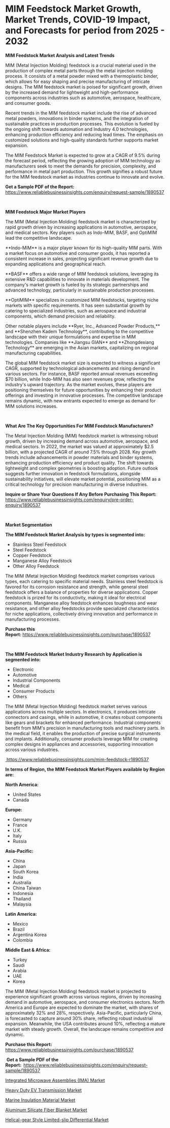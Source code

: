 <p><h1>MIM Feedstock Market Growth, Market Trends, COVID-19 Impact, and Forecasts for period from 2025 - 2032</h1></p><p><strong>MIM Feedstock Market Analysis and Latest Trends</strong></p>
<p><p>MIM (Metal Injection Molding) feedstock is a crucial material used in the production of complex metal parts through the metal injection molding process. It consists of a metal powder mixed with a thermoplastic binder, which allows for easy shaping and precise manufacturing of intricate designs. The MIM feedstock market is poised for significant growth, driven by the increased demand for lightweight and high-performance components across industries such as automotive, aerospace, healthcare, and consumer goods.</p><p>Recent trends in the MIM feedstock market include the rise of advanced metal powders, innovations in binder systems, and the integration of sustainable practices in production processes. This evolution is fueled by the ongoing shift towards automation and Industry 4.0 technologies, enhancing production efficiency and reducing lead times. The emphasis on customized solutions and high-quality standards further supports market expansion.</p><p>The MIM Feedstock Market is expected to grow at a CAGR of 9.5% during the forecast period, reflecting the growing adoption of MIM technology as manufacturers seek to meet the demands for precision, complexity, and performance in metal part production. This growth signifies a robust future for the MIM feedstock market as industries continue to innovate and evolve.</p></p>
<p><strong>Get a Sample PDF of the Report:&nbsp;</strong> <a href="https://www.reliablebusinessinsights.com/enquiry/request-sample/1890537?utm_campaign=1117&utm_medium=2&utm_source=Github&utm_content=ia&utm_term=31012025&utm_id=mim-feedstock">https://www.reliablebusinessinsights.com/enquiry/request-sample/1890537</a></p>
<p>&nbsp;</p>
<p><strong>MIM Feedstock Major Market Players</strong></p>
<p><p>The MIM (Metal Injection Molding) feedstock market is characterized by rapid growth driven by increasing applications in automotive, aerospace, and medical sectors. Key players such as Indo-MIM, BASF, and OptiMIM lead the competitive landscape.</p><p>**Indo-MIM** is a major player known for its high-quality MIM parts. With a market focus on automotive and consumer goods, it has reported a consistent increase in sales, projecting significant revenue growth due to expanding applications and geographical reach.</p><p>**BASF** offers a wide range of MIM feedstock solutions, leveraging its extensive R&D capabilities to innovate in materials development. The company's market growth is fueled by its strategic partnerships and advanced technology, particularly in sustainable production processes.</p><p>**OptiMIM** specializes in customized MIM feedstocks, targeting niche markets with specific requirements. It has seen substantial growth by catering to specialized industries, such as aerospace and industrial components, which demand precision and reliability.</p><p>Other notable players include **Ryer, Inc., Advanced Powder Products,** and **Shenzhen Kadem Technology**, contributing to the competitive landscape with their unique formulations and expertise in MIM technologies. Companies like **Jiangsu GIAN** and **Zhongdexiang Technology** are emerging in the Asian markets, capitalizing on regional manufacturing capabilities.</p><p>The global MIM feedstock market size is expected to witness a significant CAGR, supported by technological advancements and rising demand in various sectors. For instance, BASF reported annual revenues exceeding $70 billion, while Indo-MIM has also seen revenues grow, reflecting the industry's upward trajectory. As the market evolves, these players are positioning themselves for future opportunities by enhancing their product offerings and investing in innovative processes. The competitive landscape remains dynamic, with new entrants expected to emerge as demand for MIM solutions increases.</p></p>
<p>&nbsp;</p>
<p><strong>What Are The Key Opportunities For MIM Feedstock Manufacturers?</strong></p>
<p><p>The Metal Injection Molding (MIM) feedstock market is witnessing robust growth, driven by increasing demand across automotive, aerospace, and medical sectors. In 2022, the market was valued at approximately $2.5 billion, with a projected CAGR of around 7.5% through 2028. Key growth trends include advancements in powder materials and binder systems, enhancing production efficiency and product quality. The shift towards lightweight and complex geometries is boosting adoption. Future outlook suggests further innovation in feedstock formulations, alongside sustainability initiatives, will elevate market potential, positioning MIM as a critical technology for precision manufacturing in diverse industries.</p></p>
<p><strong>Inquire or Share Your Questions If Any Before Purchasing This Report:</strong> <a href="https://www.reliablebusinessinsights.com/enquiry/pre-order-enquiry/1890537?utm_campaign=1117&utm_medium=2&utm_source=Github&utm_content=ia&utm_term=31012025&utm_id=mim-feedstock">https://www.reliablebusinessinsights.com/enquiry/pre-order-enquiry/1890537</a></p>
<p>&nbsp;</p>
<p><strong>Market Segmentation</strong></p>
<p><strong>The MIM Feedstock Market Analysis by types is segmented into:</strong></p>
<p><ul><li>Stainless Steel Feedstock</li><li>Steel Feedstock</li><li>Copper Feedstock</li><li>Manganese Alloy Feedstock</li><li>Other Alloy Feedstock</li></ul></p>
<p><p>The MIM (Metal Injection Molding) feedstock market comprises various types, each catering to specific material needs. Stainless steel feedstock is favored for its corrosion resistance and strength, while general steel feedstock offers a balance of properties for diverse applications. Copper feedstock is prized for its conductivity, making it ideal for electrical components. Manganese alloy feedstock enhances toughness and wear resistance, and other alloy feedstocks provide specialized characteristics for niche applications, collectively driving innovation and performance in manufacturing processes.</p></p>
<p><strong>Purchase this Report:&nbsp;</strong><a href="https://www.reliablebusinessinsights.com/purchase/1890537?utm_campaign=1117&utm_medium=2&utm_source=Github&utm_content=ia&utm_term=31012025&utm_id=mim-feedstock">https://www.reliablebusinessinsights.com/purchase/1890537</a></p>
<p>&nbsp;</p>
<p><strong>The MIM Feedstock Market Industry Research by Application is segmented into:</strong></p>
<p><ul><li>Electronic</li><li>Automotive</li><li>Industrial Components</li><li>Medical</li><li>Consumer Products</li><li>Others</li></ul></p>
<p><p>The MIM (Metal Injection Molding) feedstock market serves various applications across multiple sectors. In electronics, it produces intricate connectors and casings, while in automotive, it creates robust components like gears and brackets for enhanced performance. Industrial components benefit from MIM's precision in manufacturing tools and machinery parts. In the medical field, it enables the production of precise surgical instruments and implants. Additionally, consumer products leverage MIM for creating complex designs in appliances and accessories, supporting innovation across various industries.</p></p>
<p><a href="https://www.reliablebusinessinsights.com/mim-feedstock-r1890537?utm_campaign=1117&utm_medium=2&utm_source=Github&utm_content=ia&utm_term=31012025&utm_id=mim-feedstock">&nbsp;https://www.reliablebusinessinsights.com/mim-feedstock-r1890537</a></p>
<p><strong>In terms of Region, the MIM Feedstock Market Players available by Region are:</strong></p>
<p>
    <p> <strong> North America: </strong>
        <ul>
            <li>United States</li>
            <li>Canada</li>
        </ul>
        </p> 
    <p> <strong> Europe: </strong>
        <ul>
            <li>Germany</li>
            <li>France</li>
            <li>U.K.</li>
            <li>Italy</li>
            <li>Russia</li>
        </ul>
        </p> 
    <p> <strong> Asia-Pacific: </strong>
        <ul>
            <li>China</li>
            <li>Japan</li>
            <li>South Korea</li>
            <li>India</li>
            <li>Australia</li>
            <li>China Taiwan</li>
            <li>Indonesia</li>
            <li>Thailand</li>
            <li>Malaysia</li>
        </ul>
        </p> 
    <p> <strong> Latin America: </strong>
        <ul>
            <li>Mexico</li>
            <li>Brazil</li>
            <li>Argentina Korea</li>
            <li>Colombia</li>
        </ul>
        </p> 
    <p> <strong> Middle East & Africa: </strong>
        <ul>
            <li>Turkey</li>
            <li>Saudi</li>
            <li>Arabia</li>
            <li>UAE</li>
            <li>Korea</li>
        </ul>
    </p>
    </p>
<p><p>The MIM (Metal Injection Molding) feedstock market is projected to experience significant growth across various regions, driven by increasing demand in automotive, aerospace, and consumer electronics sectors. North America and Europe are expected to dominate the market, with shares of approximately 32% and 28%, respectively. Asia-Pacific, particularly China, is forecasted to capture around 30% share, reflecting robust industrial expansion. Meanwhile, the USA contributes around 10%, reflecting a mature market with steady growth. Overall, the landscape remains competitive and dynamic.</p></p>
<p><strong>Purchase this Report: </strong><a href="https://www.reliablebusinessinsights.com/purchase/1890537?utm_campaign=1117&utm_medium=2&utm_source=Github&utm_content=ia&utm_term=31012025&utm_id=mim-feedstock">https://www.reliablebusinessinsights.com/purchase/1890537</a></p>
<p>&nbsp;<strong>Get a Sample PDF of the Report:&nbsp;&nbsp;</strong><a href="https://www.reliablebusinessinsights.com/enquiry/request-sample/1890537?utm_campaign=1117&utm_medium=2&utm_source=Github&utm_content=ia&utm_term=31012025&utm_id=mim-feedstock">https://www.reliablebusinessinsights.com/enquiry/request-sample/1890537</a></p>
<p><strong></strong></p>
<p><p><a href="https://www.linkedin.com/pulse/comprehensive-study-integrated-microwave-assemblies-ima-7gwec?utm_campaign=1117&utm_medium=2&utm_source=Github&utm_content=ia&utm_term=31012025&utm_id=mim-feedstock">Integrated Microwave Assemblies (IMA) Market</a></p><p><a href="https://www.linkedin.com/pulse/heavy-duty-ev-transmission-market-report-analyzing-size-key-lskde?utm_campaign=1117&utm_medium=2&utm_source=Github&utm_content=ia&utm_term=31012025&utm_id=mim-feedstock">Heavy Duty EV Transmission Market</a></p><p><a href="https://github.com/benhaeneye/Market-Research-Report-List-1/blob/main/marine-insulation-material-market.md?utm_campaign=1117&utm_medium=2&utm_source=Github&utm_content=ia&utm_term=31012025&utm_id=mim-feedstock">Marine Insulation Material Market</a></p><p><a href="https://github.com/chikenmhamdi/Market-Research-Report-List-1/blob/main/aluminum-silicate-fiber-blanket-market.md?utm_campaign=1117&utm_medium=2&utm_source=Github&utm_content=ia&utm_term=31012025&utm_id=mim-feedstock">Aluminum Silicate Fiber Blanket Market</a></p><p><a href="https://www.linkedin.com/pulse/helical-gear-style-limited-slip-differential-market-size-revenue-lhwke?utm_campaign=1117&utm_medium=2&utm_source=Github&utm_content=ia&utm_term=31012025&utm_id=mim-feedstock">Helical-gear Style Limited-slip Differential Market</a></p></p>